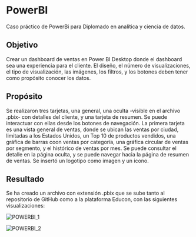 # PowerBI
Caso práctico de PowerBi para Diplomado en analítica y ciencia de datos.

## Objetivo
Crear un dashboard de ventas en Power BI Desktop donde el dashboard sea una experiencia para el cliente. El diseño, el número de visualizaciones, el tipo de visualización, las imágenes, los filtros, y los botones deben tener como propósito conocer los datos.

## Propósito
Se realizaron tres tarjetas, una general, una oculta -visible en el archivo .pbix- con detalles del cliente, y una tarjeta de resumen. Se puede interactuar con ellas desde los botones de navegación. La primera tarjeta es una vista general de ventas, donde se ubican las ventas por ciudad, limitadas a los Estados Unidos, un Top 10 de productos vendidos, una gráfica de barras coon ventas por categoría, una gráfica circular de ventas por segmento, y el histórico de ventas por mes. Se puede consultar el detalle en la página oculta, y se puede navegar hacia la página de resumen de ventas. Se insertó un logotipo como imagen y un icono.

## Resultado
Se ha creado un archivo con extensión .pbix que se sube tanto al repositorio de GitHub como a la plataforma Educon, con las siguientes visualizaciones:

![POWERBI_1](https://github.com/user-attachments/assets/5d95472c-4460-4c64-bec3-cb8baf67773a)

![POWERBI_2](https://github.com/user-attachments/assets/4f31cca6-ffcc-465f-9249-636a64313154)
